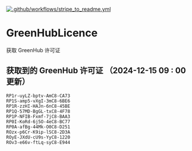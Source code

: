 [![.github/workflows/stripe_to_readme.yml](https://github.com/zjx-kimi/GreenHubLicence/actions/workflows/stripe_to_readme.yml/badge.svg)](https://github.com/zjx-kimi/GreenHubLicence/actions/workflows/stripe_to_readme.yml)
# GreenHubLicence
获取 GreenHub 许可证
## 获取到的 GreenHub 许可证 （2024-12-15 09 : 00 更新）
```
RP1r-uyLZ-bptv-AmC8-CA73
RP1S-amp5-vXgI-3mC8-6BE6
RP1R-zzHI-HAJn-6nC8-45BE
RP1Q-57MD-BgGL-txC8-4F78
RP1P-NFIB-Fxmf-7jC8-BAA3
RP0I-KoRd-6j5O-4eC8-BC77
RP0A-afBg-44Mk-O0C8-D251
ROzx-p6Cr-K9ip-lSC8-2D3A
ROyE-JXdU-cU9s-YyC8-1220
ROv3-e66v-ftLq-syC8-E944
```
